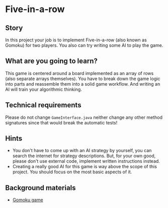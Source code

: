 # Five-in-a-row

## Story

In this project your job is to implement Five-in-a-row (also known as Gomoku) for two players.
You also can try writing some AI to play the game.

## What are you going to learn?

This game is centered around a board implemented as an array of rows (also separate arrays themselves).
You have to break down the game logic into parts and reassemble them into a solid game workflow.
And writing an AI will train your algorithmic thinking.

## Technical requirements

Please do not change `GameInterface.java` neither change any other method signatures
since that would break the automatic tests!

## Hints

- You don't have to come up with an AI strategy by yourself, you can search the internet
  for strategy descriptions. But, for your own good, please don't use external code,
  implement written instructions instead.
- Creating a really good AI for this game is way above the scope of this project.
  You should focus on the most basic aspects of it.

## Background materials

- [Gomoku game](https://en.wikipedia.org/wiki/Gomoku)
